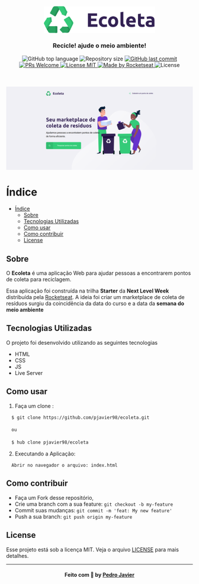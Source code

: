 <h3 align="center">
    <img alt="Logo" width="300px" src="assets/logo.svg">
    <br><br>
    <b>Recicle! ajude o meio ambiente!</b> 
</h3>

<p align="center">
  <img alt="GitHub top language" src="https://img.shields.io/github/languages/top/pjavier98/ecoleta">

  <img alt="Repository size" src="https://img.shields.io/github/repo-size/pjavier98/ecoleta">

  <a href="https://github.com/pjavier98/ecoleta/commits/master">
    <img alt="GitHub last commit" src="https://img.shields.io/github/last-commit/pjavier98/ecoleta">
  </a>

  <a href="http://makeapullrequest.com">
    <img src="https://img.shields.io/badge/PRs-welcome-brightgreen.svg?style=flat-square" alt="PRs Welcome">
  </a>

  <a href="https://opensource.org/licenses/MIT">
    <img src="https://img.shields.io/badge/license-MIT-blue.svg?style=flat-square" alt="License MIT">
  </a>

  <a href="https://rocketseat.com.br">
    <img alt="Made by Rocketseat" src="https://img.shields.io/badge/made%20by-Rocketseat-%237519C1">
  </a>
  <a>
  <img alt="License" src="https://img.shields.io/github/license/pjavier98/ecoleta?color=%237519C1">
  </a>
</p>

<h3 align="center" style="margin-top: 50px">
    <img alt="Logo" src="images/ecoleta.png">
    <br>
</h3>

# Índice

- [Índice](#índice)
  - [Sobre](#sobre)
  - [Tecnologias Utilizadas](#tecnologias-utilizadas)
  - [Como usar](#como-usar)
  - [Como contribuir](#como-contribuir)
  - [License](#license)

<a id="sobre"></a>

## Sobre

O <strong>Ecoleta</strong> é uma aplicação Web para ajudar pessoas a encontrarem pontos de coleta para reciclagem.

Essa aplicação foi construída na trilha <strong>Starter</strong> da <strong>Next Level Week</strong> distribuída pela [Rocketseat](https://rocketseat.com.br/). A ideia foi criar um marketplace de coleta de resíduos surgiu da coincidência da data do curso e a data da <strong>semana do meio ambiente</strong>

<a id="tecnologias-utilizadas"></a>

## Tecnologias Utilizadas

O projeto foi desenvolvido utilizando as seguintes tecnologias

- HTML
- CSS
- JS
- Live Server

<a id="como-usar"></a>

## Como usar
1. Faça um clone :

```sh
  $ git clone https://github.com/pjavier98/ecoleta.git

  ou

  $ hub clone pjavier98/ecoleta
```

2. Executando a Aplicação:
```
  Abrir no navegador o arquivo: index.html
```

<a id="como-contribuir"></a>

## Como contribuir

- Faça um Fork desse repositório,
- Crie uma branch com a sua feature: `git checkout -b my-feature`
- Commit suas mudanças: `git commit -m 'feat: My new feature'`
- Push a sua branch: `git push origin my-feature`

## License

Esse projeto está sob a licença MIT. Veja o arquivo [LICENSE](LICENSE.md) para mais detalhes.

---

<h4 align="center">
    Feito com 💜 by <a href="https://www.linkedin.com/in/pedro-javier/" target="_blank">Pedro Javier</a>
</h4>